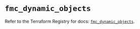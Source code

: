 # `fmc_dynamic_objects`

Refer to the Terraform Registry for docs: [`fmc_dynamic_objects`](https://registry.terraform.io/providers/ciscodevnet/fmc/1.5.2/docs/resources/dynamic_objects).
